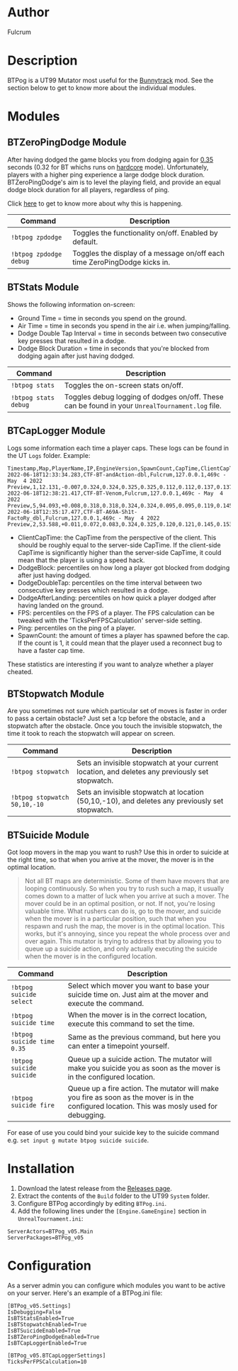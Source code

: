 # Author
Fulcrum

# Description
BTPog is a UT99 Mutator most useful for the [Bunnytrack](https://github.com/mbovijn/BTPlusPlusTE_beta3) mod. See the section below to get to know more about the individual modules.

# Modules

## BTZeroPingDodge Module
After having dodged the game blocks you from dodging again for [0.35](https://github.com/mbovijn/UT99/blob/master/Engine/PlayerPawn.uc#L4254) seconds (0.32 for BT whichs runs on [hardcore](https://github.com/mbovijn/UT99/blob/master/Botpack/DeathMatchPlus.uc#L139) mode). Unfortunately, players with a higher ping experience a large dodge block duration. BTZeroPingDodge's aim is to level the playing field, and provide an equal dodge block duration for all players, regardless of ping.

Click [here](https://github.com/mbovijn/BTPog/blob/master/DodgeBlock.md) to get to know more about why this is happening.

| Command                                           | Description
| ---                                               | ---
| `!btpog zpdodge`                                  | Toggles the functionality on/off. Enabled by default.
| `!btpog zpdodge debug`                            | Toggles the display of a message on/off each time ZeroPingDodge kicks in.

## BTStats Module
Shows the following information on-screen:
- Ground Time = time in seconds you spend on the ground.
- Air Time = time in seconds you spend in the air i.e. when jumping/falling.
- Dodge Double Tap Interval = time in seconds between two consecutive key presses that resulted in a dodge.
- Dodge Block Duration = time in seconds that you're blocked from dodging again after just having dodged.

| Command                                           | Description
| ---                                               | ---
| `!btpog stats`                                    | Toggles the on-screen stats on/off.
| `!btpog stats debug`                              | Toggles debug logging of dodges on/off. These can be found in your `UnrealTournament.log` file.

## BTCapLogger Module
Logs some information each time a player caps. These logs can be found in the UT `Logs` folder. Example:
```
Timestamp,Map,PlayerName,IP,EngineVersion,SpawnCount,CapTime,ClientCapTime,DodgeBlock_1PC,DodgeBlock_5PC,DodgeBlock_25PC,DodgeBlock_50PC,DodgeDoubleTap_1PC,DodgeDoubleTap_5PC,DodgeDoubleTap_25PC,DodgeDoubleTap_50PC,DodgeAfterLanding_1PC,DodgeAfterLanding_5PC,DodgeAfterLanding_25PC,DodgeAfterLanding_50PC,FPS_1PC,FPS_5PC,FPS_25PC,FPS_50PC,Ping_1PC,Ping_5PC,Ping_25PC,Ping_50PC
2022-06-18T12:33:34.283,CTF-BT-andAction-dbl,Fulcrum,127.0.0.1,469c - May  4 2022 Preview,1,12.131,-0.007,0.324,0.324,0.325,0.325,0.112,0.112,0.137,0.137,0.166,0.166,0.166,0.166,46,100,119,119,10,10,10,10
2022-06-18T12:38:21.417,CTF-BT-Venom,Fulcrum,127.0.0.1,469c - May  4 2022 Preview,5,94.093,+0.008,0.318,0.318,0.324,0.324,0.095,0.095,0.119,0.145,0.157,0.157,0.157,0.157,108,118,119,119,10,10,10,11
2022-06-18T12:35:17.477,CTF-BT-A69A-Sh1t-FactoRy_dbl,Fulcrum,127.0.0.1,469c - May  4 2022 Preview,2,53.588,+0.011,0.072,0.083,0.324,0.325,0.120,0.121,0.145,0.153,0.175,0.175,0.175,0.175,102,119,119,119,8,8,9,11
```
- ClientCapTime: the CapTime from the perspective of the client. This should be roughly equal to the server-side CapTime. If the client-side CapTime is significantly higher than the server-side CapTime, it could mean that the player is using a speed hack.
- DodgeBlock: percentiles on how long a player got blocked from dodging after just having dodged.
- DodgeDoubleTap: percentiles on the time interval between two consecutive key presses which resulted in a dodge.
- DodgeAfterLanding: percentiles on how quick a player dodged after having landed on the ground.
- FPS: percentiles on the FPS of a player. The FPS calculation can be tweaked with the 'TicksPerFPSCalculation' server-side setting.
- Ping: percentiles on the ping of a player.
- SpawnCount: the amount of times a player has spawned before the cap. If the count is 1, it could mean that the player used a reconnect bug to have a faster cap time.

These statistics are interesting if you want to analyze whether a player cheated.

## BTStopwatch Module
Are you sometimes not sure which particular set of moves is faster in order to pass a certain obstacle? Just set a !cp before the obstacle, and a stopwatch after the obstacle. Once you touch the invisible stopwatch, the time it took to reach the stopwatch will appear on screen.

| Command                                           | Description
| ---                                               | ---
| `!btpog stopwatch`                                | Sets an invisible stopwatch at your current location, and deletes any previously set stopwatch.
| `!btpog stopwatch 50,10,-10`                      | Sets an invisible stopwatch at location (50,10,-10), and deletes any previously set stopwatch.

## BTSuicide Module
Got loop movers in the map you want to rush? Use this in order to suicide at the right time, so that when you arrive at the mover, the mover is in the optimal location.

>Not all BT maps are deterministic. Some of them have movers that are looping continuously. So when you try to rush such a map, it usually comes down to a matter of luck when you arrive at such a mover. The mover could be in an optimal position, or not. If not, you're losing valuable time.
What rushers can do is, go to the mover, and suicide when the mover is in a particular position, such that when you respawn and rush the map, the mover is in the optimal location. This works, but it's annoying, since you repeat the whole process over and over again. This mutator is trying to address that by allowing you to queue up a suicide action, and only actually executing the suicide when the mover is in the configured location.

| Command                                            | Description
| ---                                                | ---
| `!btpog suicide select`                            | Select which mover you want to base your suicide time on. Just aim at the mover and execute the command.
| `!btpog suicide time`                              | When the mover is in the correct location, execute this command to set the time.
| `!btpog suicide time 0.35`                         | Same as the previous command, but here you can enter a timepoint yourself.
| `!btpog suicide suicide`                           | Queue up a suicide action. The mutator will make you suicide you as soon as the mover is in the configured location.
| `!btpog suicide fire`                              | Queue up a fire action. The mutator will make you fire as soon as the mover is in the configured location. This was mosly used for debugging.

For ease of use you could bind your suicide key to the suicide command e.g. `set input g mutate btpog suicide suicide`.

# Installation
1. Download the latest release from the [Releases page](https://github.com/mbovijn/BTPog/releases/).
2. Extract the contents of the `Build` folder to the UT99 `System` folder.
3. Configure BTPog accordingly by editing `BTPog.ini`.
4. Add the following lines under the `[Engine.GameEngine]` section in `UnrealTournament.ini`:
```
ServerActors=BTPog_v05.Main
ServerPackages=BTPog_v05
```

# Configuration
As a server admin you can configure which modules you want to be active on your server. Here's an example of a BTPog.ini file:
```
[BTPog_v05.Settings]
IsDebugging=False
IsBTStatsEnabled=True
IsBTStopwatchEnabled=True
IsBTSuicideEnabled=True
IsBTZeroPingDodgeEnabled=True
IsBTCapLoggerEnabled=True

[BTPog_v05.BTCapLoggerSettings]
TicksPerFPSCalculation=10
```
